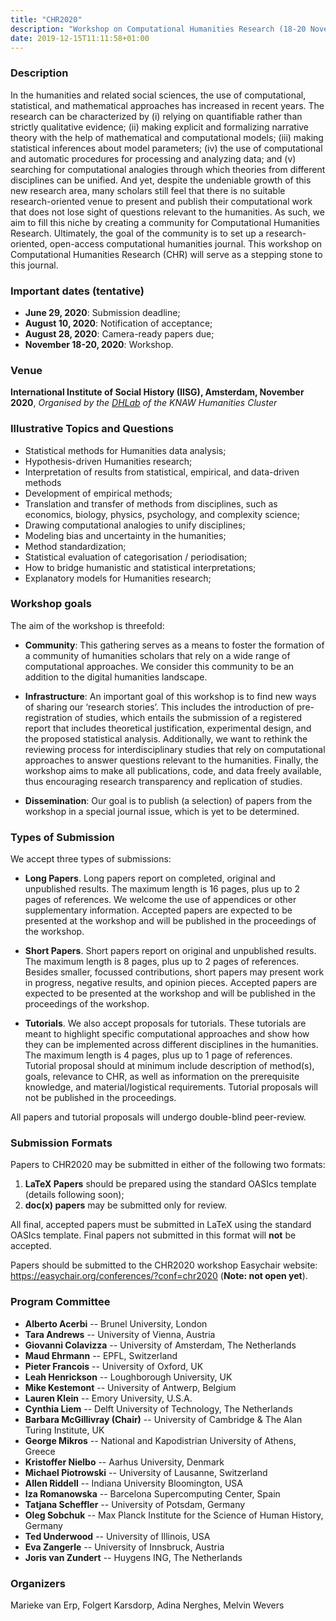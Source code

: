 ```yaml
---
title: "CHR2020"
description: "Workshop on Computational Humanities Research (18-20 November 2020)"
date: 2019-12-15T11:11:58+01:00
---
```


### Description
In the humanities and related social sciences, the use of computational, statistical, and
mathematical approaches has increased in recent years. The research can be characterized
by (i) relying on quantifiable rather than strictly qualitative evidence; (ii) making
explicit and formalizing narrative theory with the help of mathematical and computational
models; (iii) making statistical inferences about model parameters; (iv) the use of
computational and automatic procedures for processing and analyzing data; and (v)
searching for computational analogies through which theories from different disciplines
can be unified. And yet, despite the undeniable growth of this new research area, many
scholars still feel that there is no suitable research-oriented venue to present and
publish their computational work that does not lose sight of questions relevant to the
humanities. As such, we aim to fill this niche by creating a community for Computational
Humanities Research. Ultimately, the goal of the community is to set up a
research-oriented, open-access computational humanities journal. This workshop on
Computational Humanities Research (CHR) will serve as a stepping stone to this journal. 

### Important dates (tentative)
- **June 29, 2020**: Submission deadline;
- **August 10, 2020**: Notification of acceptance;
- **August 28, 2020**: Camera-ready papers due;
- **November 18-20, 2020**: Workshop.

### Venue

**International Institute of Social History (IISG), Amsterdam, November 2020**, *Organised by the [DHLab](http://dhlab.nl) of the KNAW Humanities Cluster*

### Illustrative Topics and Questions
- Statistical methods for Humanities data analysis;
- Hypothesis-driven Humanities research;
- Interpretation of results from statistical, empirical, and data-driven methods
- Development of empirical methods; 
- Translation and transfer of methods from disciplines, such as economics, biology,
  physics, psychology, and complexity science;
- Drawing computational analogies to unify disciplines;
- Modeling bias and uncertainty in the humanities;
- Method standardization;
- Statistical evaluation of categorisation / periodisation;
- How to bridge humanistic and statistical interpretations;
- Explanatory models for Humanities research;

### Workshop goals
The aim of the workshop is threefold: 

- **Community**: This gathering serves as a means to foster the formation of a community of
  humanities scholars that rely on a wide range of computational approaches. We consider
  this community to be an addition to the digital humanities landscape.

- **Infrastructure**: An important goal of this workshop is to find new ways of sharing our
  ‘research stories’. This includes the introduction of pre-registration of studies, which
  entails the submission of a registered report that includes theoretical justification,
  experimental design, and the proposed statistical analysis. Additionally, we want to
  rethink the reviewing process for interdisciplinary studies that rely on computational
  approaches to answer questions relevant to the humanities. Finally, the workshop aims to
  make all publications, code, and data freely available, thus encouraging research
  transparency and replication of studies.

- **Dissemination**: Our goal is to publish (a selection) of papers from the workshop in a
  special journal issue, which is yet to be determined.


### Types of Submission
We accept three types of submissions:

- **Long Papers**. Long papers report on completed, original and unpublished results. The
  maximum length is 16 pages, plus up to 2 pages of references. We welcome the use of
  appendices or other supplementary information. Accepted papers are expected to be
  presented at the workshop and will be published in the proceedings of the workshop.

- **Short Papers**. Short papers report on original and unpublished results. The maximum
  length is 8 pages, plus up to 2 pages of references. Besides smaller, focussed
  contributions, short papers may present work in progress, negative results, and opinion
  pieces. Accepted papers are expected to be presented at the workshop and will be
  published in the proceedings of the workshop.

- **Tutorials**. We also accept proposals for tutorials. These tutorials are meant to
  highlight specific computational approaches and show how they can be implemented across
  different disciplines in the humanities. The maximum length is 4 pages, plus up to 1 page of references. Tutorial proposal should at minimum include description of
  method(s), goals, relevance to CHR, as well as information on the prerequisite
  knowledge, and material/logistical requirements. Tutorial proposals will not be
  published in the proceedings.

All papers and tutorial proposals will undergo double-blind peer-review.


### Submission Formats
Papers to CHR2020 may be submitted in either of the following two formats:

1. **LaTeX Papers** should be prepared using the standard OASIcs template (details following soon);
2. **doc(x) papers** may be submitted only for review.

All final, accepted papers must be submitted in LaTeX using the standard OASIcs template.
Final papers not submitted in this format will **not** be accepted.

Papers should be submitted to the CHR2020 workshop Easychair website: https://easychair.org/conferences/?conf=chr2020 (**Note: not open yet**).


### Program Committee

- **Alberto Acerbi** -- Brunel University, London
- **Tara Andrews** -- University of Vienna, Austria
- **Giovanni Colavizza** -- University of Amsterdam, The Netherlands
- **Maud Ehrmann** -- EPFL, Switzerland
- **Pieter Francois** -- University of Oxford, UK
- **Leah Henrickson** -- Loughborough University, UK
- **Mike Kestemont** -- University of Antwerp, Belgium
- **Lauren Klein** -- Emory University, U.S.A.
- **Cynthia Liem** -- Delft University of Technology, The Netherlands
- **Barbara McGillivray (Chair)** -- University of Cambridge & The Alan Turing Institute, UK
- **George Mikros** -- National and Kapodistrian University of Athens, Greece
- **Kristoffer Nielbo** -- Aarhus University, Denmark
- **Michael Piotrowski** -- University of Lausanne, Switzerland
- **Allen Riddell** -- Indiana University Bloomington, USA
- **Iza Romanowska** -- Barcelona Supercomputing Center, Spain
- **Tatjana Scheffler** -- University of Potsdam, Germany
- **Oleg Sobchuk** -- Max Planck Institute for the Science of Human History, Germany
- **Ted Underwood** -- University of Illinois, USA
- **Eva Zangerle** -- University of Innsbruck, Austria
- **Joris van Zundert** -- Huygens ING, The Netherlands


### Organizers
Marieke van Erp, Folgert Karsdorp, Adina Nerghes, Melvin Wevers

